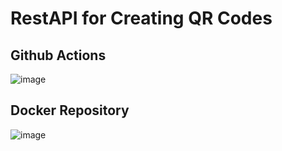 # RestAPI for Creating QR Codes

## Github Actions
![image](https://github.com/user-attachments/assets/cc92291f-18f5-47d0-838f-729fce690a1a)

## Docker Repository
![image](https://github.com/user-attachments/assets/5e02cf51-ae1a-4b73-aca2-c87b65b062f6)

